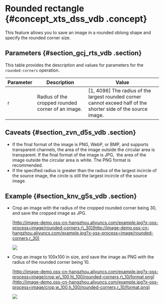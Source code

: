 # Rounded rectangle {#concept_xts_dss_vdb .concept}

This feature allows you to save an image in a rounded oblong shape and specify the rounded corner size.

## Parameters {#section_gcj_rts_vdb .section}

This table provides the description and values for parameters for the `rounded-corners` operation.

|Parameter|Description|Value|
|---------|-----------|-----|
|r|Radius of the cropped rounded corner of an image.|\[1, 4096\] The radius of the largest rounded corner cannot exceed half of the shorter side of the source image.|

## Caveats {#section_zvn_d5s_vdb .section}

-   If the final format of the image is PNG, WebP, or BMP, and supports transparent channels, the area of the image outside the circular area is transparent. If the final format of the image is JPG,  the area of the image outside the circular area is white. The PNG format is recommended.
-   If the specified radius is greater than the radius of the largest incircle of the source image, the circle is still the largest incircle of the source image.

## Example {#section_knv_g5s_vdb .section}

-   Crop an image with the radius of the cropped rounded corner being 30, and save the cropped image as JPG.

    [http://image-demo.oss-cn-hangzhou.aliyuncs.com/example.jpg?x-oss-process=image/rounded-corners,r\_30](http://image-demo.oss-cn-hangzhou.aliyuncs.com/example.jpg?x-oss-process=image/rounded-corners,r_30)

    ![](http://static-aliyun-doc.oss-cn-hangzhou.aliyuncs.com/assets/img/4774/2502_en-US.jpg)

-   Crop an image to 100x100 in size, and save the image as PNG with the radius of the rounded corner being 10.

    [http://image-demo.oss-cn-hangzhou.aliyuncs.com/example.jpg?x-oss-process=image/crop,w\_100,h\_100/rounded-corners,r\_10/format,png](http://image-demo.oss-cn-hangzhou.aliyuncs.com/example.jpg?x-oss-process=image/crop,w_100,h_100/rounded-corners,r_10/format,png)

    ![](http://static-aliyun-doc.oss-cn-hangzhou.aliyuncs.com/assets/img/4774/2503_en-US.png)


